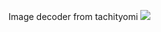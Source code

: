Image decoder from tachityomi
[![](https://jitpack.io/v/kencomics/image-decoder.svg)](https://jitpack.io/#kencomics/image-decoder)

